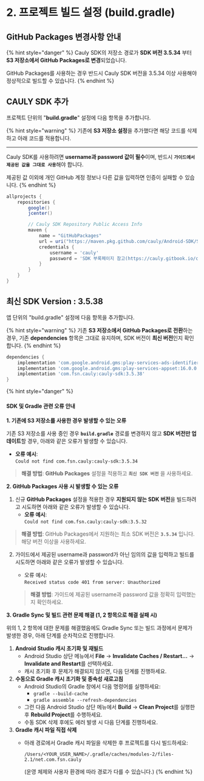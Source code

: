# 2. 프로젝트 빌드 설정 (build.gradle)

## GitHub Packages 변경사항 안내

{% hint style="danger" %}
Cauly SDK의 저장소 경로가 **SDK 버전 3.5.34** 부터 **S3 저장소에서 GitHub Packages로 변경**되었습니다.

GitHub Packages를 사용하는 경우 반드시 Cauly SDK 버전을 3.5.34 이상 사용해야 정상적으로 빌드할 수 있습니다.
{% endhint %}

## CAULY SDK 추가

프로젝트 단위의 "**build.gradle**" 설정에 다음 항목을 추가합니다.

{% hint style="warning" %}
기존에 **S3 저장소 설정**을 추가했다면 해당 코드를 삭제하고 아래 코드를 적용합니다.

***

Cauly SDK를 사용하려면 **username과 password 값이 필수**이며, 반드시 **`가이드에서 제공된 값을 그대로 사용`**&#xD574;야 합니다.

제공된 값 이외에 개인 GitHub 계정 정보나 다른 값을 입력하면 인증이 실패할 수 있습니다.
{% endhint %}

```groovy
allprojects {
    repositories {
        google()
        jcenter()

        // Cauly SDK Repository Public Access Info
        maven {
            name = "GitHubPackages"
            url = uri("https://maven.pkg.github.com/cauly/Android-SDK/SDK")
            credentials {
                username = 'cauly'
                password = 'SDK 부록페이지 참고(https://cauly.gitbook.io/cauly/sdk-android)'
            }
        }
    }
}
```

## 최신 SDK Version : 3.5.38



앱 단위의 "build.gradle" 설정에 다음 항목을 추가합니다.

{% hint style="warning" %}
기존 **S3 저장소에서 GitHub Packages로 전환**하는 경우, 기존 **dependencies** 항목은 그대로 유지하며, SDK 버전이 **최신 버전**인지 확인합니다.
{% endhint %}

```groovy
dependencies {
    implementation 'com.google.android.gms:play-services-ads-identifier:17.0.0'
    implementation 'com.google.android.gms:play-services-appset:16.0.0'
    implementation 'com.fsn.cauly:cauly-sdk:3.5.38' 
}
```

{% hint style="danger" %}
#### SDK 및 Gradle 관련 오류 안내 <a href="#sdk-gradle" id="sdk-gradle"></a>

**1. 기존에 S3 저장소를 사용한 경우 발생할 수 있는 오류**

기존 S3 저장소를 사용 중인 경우 **`build.gradle`** 경로를 변경하지 않고 **SDK 버전만 업데이트**할 경우, 아래와 같은 오류가 발생할 수 있습니다.

* **오류 예시**:\
  `Could not find com.fsn.cauly:cauly-sdk:3.5.34`

> **해결 방법**: **GitHub Packages** 설정을 적용하고 **`최신 SDK 버전`** 을 사용하세요.

**2. GitHub Packages 사용 시 발생할 수 있는 오류**

1. 신규 **GitHub Packages** 설정을 적용한 경우 **지원되지 않는 SDK 버전**을 빌드하려고 시도하면 아래와 같은 오류가 발생할 수 있습니다.
   * **오류 예시**:\
     `Could not find com.fsn.cauly:cauly-sdk:3.5.32`

> **해결 방법**: GitHub Packages에서 지원하는 최소 SDK 버전은 **`3.5.34`** 입니다. 해당 버전 이상을 사용하세요.

2.  가이드에서 제공된 username과 password가 아닌 임의의 값을 입력하고 빌드를 시도하면 아래와 같은 오류가 발생할 수 있습니다.

    * 오류 예시:\
      `Received status code 401 from server: Unauthorized`

    > **해결 방법**: 가이드에 제공된 username과 password 값을 정확히 입력했는지 확인하세요.

**3. Gradle Sync 및 빌드 관련 문제 해결 (1, 2 항목으로 해결 실패 시)**

위의 1, 2 항목에 대한 문제를 해결했음에도 Gradle Sync 또는 빌드 과정에서 문제가 발생한 경우, 아래 단계를 순차적으로 진행합니다.

1. **Android Studio 캐시 초기화 및 재빌드**
   * Android Studio 상단 메뉴에서 **File** → **Invalidate Caches / Restart...** → **Invalidate and Restart**를 선택하세요.
   * 캐시 초기화 후 문제가 해결되지 않으면, 다음 단계를 진행하세요.
2. **수동으로 Gradle 캐시 초기화 및 종속성 새로고침**
   * Android Studio의 Gradle 창에서 다음 명령어를 실행하세요:
     * `gradle --build-cache`
     * `gradle assemble --refresh-dependencies`
   * 그런 다음 Android Studio 상단 메뉴에서 **Build** → **Clean Project**를 실행한 후 **Rebuild Project**를 수행하세요.
   * 수동 SDK 삭제 후에도 에러 발생 시 다음 단계를 진행하세요.
3. **Gradle 캐시 파일 직접 삭제**
   *   아래 경로에서 Gradle 캐시 파일을 삭제한 후 프로젝트를 다시 빌드하세요:

       ```
       /Users/<YOUR_USER_NAME>/.gradle/caches/modules-2/files-2.1/net.com.fsn.cauly
       ```

       (운영 체제와 사용자 환경에 따라 경로가 다를 수 있습니다.)
{% endhint %}

